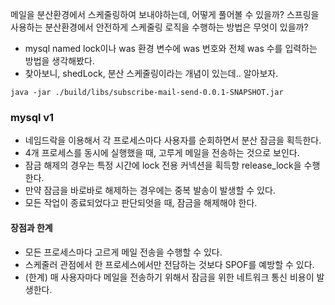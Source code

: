 메일을 분산환경에서 스케줄링하여 보내야하는데, 어떻게 풀어볼 수 있을까?
스프링을 사용하는 분산환경에서 안전하게 스케줄링 로직을 수행하는 방법은 무엇이 있을까?

- mysql named lock이나 was 환경 변수에 was 번호와 전체 was 수를 입력하는 방법을 생각해봤다.
- 찾아보니, shedLock, 분산 스케줄링이라는 개념이 있는데.. 알아보자.

```
java -jar ./build/libs/subscribe-mail-send-0.0.1-SNAPSHOT.jar
```

### mysql v1

- 네임드락을 이용해서 각 프로세스마다 사용자를 순회하면서 분산 잠금을 획득한다.
- 4개 프로세스를 동시에 실행했을 때, 고루게 메일을 전송하는 것으로 보인다.
- 잠금 해제의 경우는 특정 시간에 lock 전용 커넥션을 획득항 release_lock을 수행한다.
- 만약 잠금을 바로바로 해제하는 경우에는 중복 발송이 발생할 수 있다.
- 모든 작업이 종료되었다고 판단되엇을 때, 잠금을 해제해야 한다.

#### 장점과 한계

- 모든 프로세스마다 고르게 메일 전송을 수행할 수 있다.
- 스케줄러 관점에서 한 프로세스에서만 전담하는 것보다 SPOF를 예방할 수 있다.
- (한계) 매 사용자마다 메일을 전송하기 위해서 잠금을 위한 네트워크 통신 비용이 발생한다.
